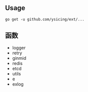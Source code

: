 ## Usage

```
go get -u github.com/ysicing/ext/...
```

## 函数

- logger
- retry
- ginmid 
- redis
- etcd
- utils
- e
- exlog
